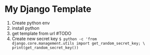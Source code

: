 # My Django Template

1. Create python env
2. install python
3. get template from url #TODO
4. Create new secret key
   `$ python -c 'from django.core.management.utils import get_random_secret_key; \ print(get_random_secret_key())`
